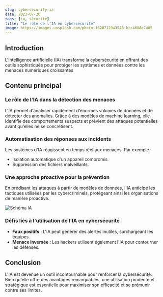 ```yaml
---
slug: cybersecurity-ia
date: 2023-07-20
tags: [ia, sécurité]
title: "Le rôle de l'IA en cybersécurité"
image: https://images.unsplash.com/photo-1620712943543-bcc4688e7485
---
```


## Introduction  
L'intelligence artificielle (IA) transforme la cybersécurité en offrant des outils sophistiqués pour protéger les systèmes et données contre les menaces numériques croissantes.

## Contenu principal  

### Le rôle de l'IA dans la détection des menaces  
L'IA permet d'analyser rapidement d'énormes volumes de données et de détecter des anomalies. Grâce à des modèles de machine learning, elle identifie des comportements suspects et prévient des attaques potentielles avant qu'elles ne se concrétisent.  

### Automatisation des réponses aux incidents  
Les systèmes d'IA réagissent en temps réel aux menaces. Par exemple :  
- Isolation automatique d'un appareil compromis.  
- Suppression des fichiers malveillants.  

### Une approche proactive pour la prévention  
En prédisant les attaques à partir de modèles de données, l'IA anticipe les tactiques utilisées par les cybercriminels, protégeant ainsi les organisations de manière proactive.  

![Schéma IA](https://example.com/image.jpg)

### Défis liés à l'utilisation de l'IA en cybersécurité  
- **Faux positifs** : L'IA peut générer des alertes inutiles, surchargeant les équipes.  
- **Menace inversée** : Les hackers utilisent également l'IA pour contourner les défenses.  

## Conclusion  
L'IA est devenue un outil incontournable pour renforcer la cybersécurité. Bien qu'elle offre des avantages remarquables, une utilisation prudente et stratégique est essentielle pour maximiser son efficacité et se prémunir contre ses limites.  
